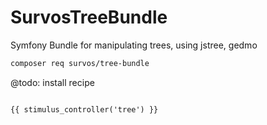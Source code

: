 # SurvosTreeBundle

Symfony Bundle for manipulating trees, using jstree, gedmo

```bash
composer req survos/tree-bundle
```

@todo: install recipe

```twig

{{ stimulus_controller('tree') }}

```


